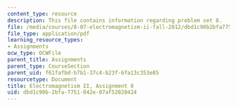 ```yaml
---
content_type: resource
description: This file contains information regarding problem set 8.
file: /media/courses/8-07-electromagnetism-ii-fall-2012/dbd1c90b2bfa7751042e07af52820424_MIT8_07F12_pset08.pdf
file_type: application/pdf
learning_resource_types:
- Assignments
ocw_type: OCWFile
parent_title: Assignments
parent_type: CourseSection
parent_uid: f61fafbd-b7b1-37c4-b23f-6fa13c353e85
resourcetype: Document
title: Electromagnetism II, Assignment 8
uid: dbd1c90b-2bfa-7751-042e-07af52820424
---
```


